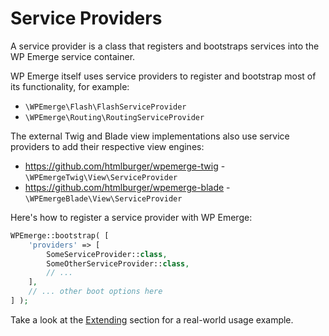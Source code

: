 # Service Providers

A service provider is a class that registers and bootstraps services into the WP Emerge service container.

WP Emerge itself uses service providers to register and bootstrap most of its functionality, for example:
- `\WPEmerge\Flash\FlashServiceProvider`
- `\WPEmerge\Routing\RoutingServiceProvider`

The external Twig and Blade view implementations also use service providers to add their respective view engines:
- https://github.com/htmlburger/wpemerge-twig - `\WPEmergeTwig\View\ServiceProvider`
- https://github.com/htmlburger/wpemerge-blade - `\WPEmergeBlade\View\ServiceProvider`

Here's how to register a service provider with WP Emerge:
```php
WPEmerge::bootstrap( [
    'providers' => [
        SomeServiceProvider::class,
        SomeOtherServiceProvider::class,
        // ...
    ],
    // ... other boot options here
] );
```

Take a look at the [Extending](/framework/extending/overview) section for a real-world usage example.
